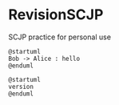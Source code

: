 RevisionSCJP
============

SCJP practice for personal use

```plantuml
@startuml
Bob -> Alice : hello
@enduml

@startuml
version
@enduml
```

